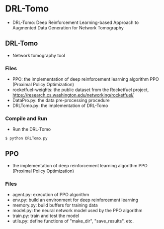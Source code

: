 # DRL-Tomo
- DRL-Tomo: Deep Reinforcement Learning-based Approach to Augmented Data Generation for Network Tomography

## DRL-Tomo
- Network tomography tool

### Files
- PPO: the implementation of deep reinforcement learning algorithm PPO (Proximal Policy Optimization)
- rocketfuel-weights: the public dataset from the Rocketfuel project, https://research.cs.washington.edu/networking/rocketfuel/
- DataPro.py: the data pre-processing procedure
- DRLTomo.py: the implementation of DRL-Tomo

### Compile and Run
- Run the DRL-Tomo
```
$ python DRLTomo.py
```

## PPO
- the implementation of deep reinforcement learning algorithm PPO (Proximal Policy Optimization)

### Files
- agent.py: execution of PPO algorithm
- env.py: build an environment for deep reinforcement learning
- memory.py: build buffers for training data
- model.py: the neural network model used by the PPO algorithm
- train.py: train and test the model
- utils.py: define functions of "make_dir", "save_results", etc.
